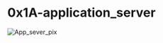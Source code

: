 # 0x1A-application_server
![App_sever_pix](https://s3.amazonaws.com/alx-intranet.hbtn.io/uploads/medias/2018/9/c7d1ed0a2e10d1b4e9b3.jpg?X-Amz-Algorithm=AWS4-HMAC-SHA256&X-Amz-Credential=AKIARDDGGGOUSBVO6H7D%2F20230615%2Fus-east-1%2Fs3%2Faws4_request&X-Amz-Date=20230615T035623Z&X-Amz-Expires=86400&X-Amz-SignedHeaders=host&X-Amz-Signature=efb03588993d6c57d227bde7b6e17ba135bfa70acbca51b219910492197aa7b7)
